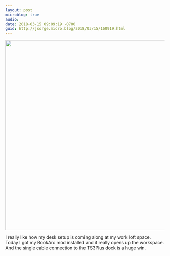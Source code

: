 ```yaml
---
layout: post
microblog: true
audio: 
date: 2018-03-15 09:09:19 -0700
guid: http://jsorge.micro.blog/2018/03/15/160919.html
---
```

<a href="http://mb.jsorge.net/uploads/2018/09719ed1d8.jpg"><img src="http://mb.jsorge.net/uploads/2018/09719ed1d8.jpg" width="600" height="450" style="height: auto;" class="sunlit_image" /></a>

I really like how my desk setup is coming along at my work loft space. Today I got my BookArc möd installed and it really opens up the workspace. And the single cable connection to the TS3Plus dock is a huge win.


